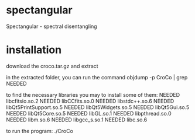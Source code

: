 # spectangular
Spectangular - spectral disentangling

# installation

download the croco.tar.gz and extract

in the extracted folder, you can run the command
objdump -p CroCo | grep NEEDED

to find the necessary libraries you may to install some of them:
NEEDED               libcfitsio.so.2
NEEDED               libCCfits.so.0
NEEDED               libstdc++.so.6
NEEDED               libQt5PrintSupport.so.5
NEEDED               libQt5Widgets.so.5
NEEDED               libQt5Gui.so.5
NEEDED               libQt5Core.so.5
NEEDED               libGL.so.1
NEEDED               libpthread.so.0
NEEDED               libm.so.6
NEEDED               libgcc_s.so.1
NEEDED               libc.so.6

to run the program: ./CroCo
